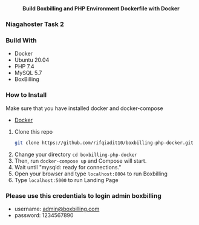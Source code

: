 # <h4 align="center">Build Boxbilling and PHP Environment Dockerfile with Docker</h4>

### Niagahoster Task 2

### Build With

* Docker
* Ubuntu 20.04
* PHP 7.4
* MySQL 5.7
* BoxBilling 

### How to Install

Make sure that you have installed docker and docker-compose
* [Docker](https://www.docker.com/)

1. Clone this repo 
    ```sh
   git clone https://github.com/rifqiadit10/boxbilling-php-docker.git
   ```
2. Change your directory ```cd boxbilling-php-docker```
3. Then, run ```docker-compose up``` and Compose will start.
4. Wait until "mysqld: ready for connections." 
5. Open your browser and type ```localhost:8004``` to run Boxbilling
5. Type ```localhost:5000``` to run Landing Page

### Please use this credentials to login admin boxbilling
* username: admin@boxbilling.com
* password: 1234567890

